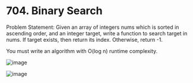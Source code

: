 # 704. Binary Search

Problem Statement: Given an array of integers nums which is sorted in ascending order, and an integer target, write a function to search target in nums. If target exists, then return its index. Otherwise, return -1.

You must write an algorithm with O(log n) runtime complexity.

![image](https://github.com/aryanv175/leetcode/assets/91381804/5d742257-4e5e-456a-aaa3-aec32159875a)

![image](https://github.com/aryanv175/leetcode/assets/91381804/f3dd2748-32c9-4f0e-9a32-7273f6a2e829)
